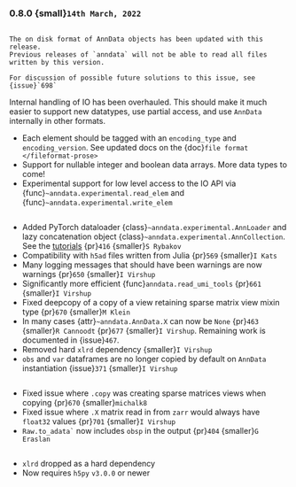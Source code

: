### 0.8.0 {small}`14th March, 2022`

```{rubric} IO Specification
```

```{warning}
The on disk format of AnnData objects has been updated with this release.
Previous releases of `anndata` will not be able to read all files written by this version.

For discussion of possible future solutions to this issue, see {issue}`698`
```

Internal handling of IO has been overhauled.
This should make it much easier to support new datatypes, use partial access, and use `AnnData` internally in other formats.

- Each element should be tagged with an `encoding_type` and `encoding_version`. See updated docs on the {doc}`file format </fileformat-prose>`
- Support for nullable integer and boolean data arrays. More data types to come!
- Experimental support for low level access to the IO API via {func}`~anndata.experimental.read_elem` and {func}`~anndata.experimental.write_elem`

```{rubric} Features
```

- Added PyTorch dataloader {class}`~anndata.experimental.AnnLoader` and lazy concatenation object {class}`~anndata.experimental.AnnCollection`. See the [tutorials] {pr}`416` {smaller}`S Rybakov`
- Compatibility with `h5ad` files written from Julia {pr}`569` {smaller}`I Kats`
- Many logging messages that should have been warnings are now warnings {pr}`650` {smaller}`I Virshup`
- Significantly more efficient {func}`anndata.read_umi_tools` {pr}`661` {smaller}`I Virshup`
- Fixed deepcopy of a copy of a view retaining sparse matrix view mixin type {pr}`670` {smaller}`M Klein`
- In many cases {attr}`~anndata.AnnData.X` can now be `None` {pr}`463` {smaller}`R Cannoodt` {pr}`677` {smaller}`I Virshup`. Remaining work is documented in {issue}`467`.
- Removed hard `xlrd` dependency {smaller}`I Virshup`
- `obs` and `var` dataframes are no longer copied by default on `AnnData` instantiation {issue}`371` {smaller}`I Virshup`

```{rubric} Bug fixes
```

- Fixed issue where `.copy` was creating sparse matrices views when copying {pr}`670` {smaller}`michalk8`
- Fixed issue where `.X` matrix read in from `zarr` would always have `float32` values {pr}`701` {smaller}`I Virshup`
- `` Raw.to_adata` `` now includes `obsp` in the output {pr}`404` {smaller}`G Eraslan`

```{rubric} Dependencies
```

- `xlrd` dropped as a hard dependency
- Now requires `h5py` `v3.0.0` or newer

[tutorials]: https://anndata-tutorials.readthedocs.io/en/latest/index.html
